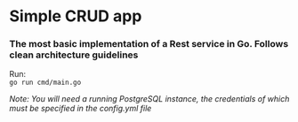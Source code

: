 # Simple CRUD app
### The most basic implementation of a Rest service in Go. Follows clean architecture guidelines

Run: \
`go run cmd/main.go`

*Note: You will need a running PostgreSQL instance, the credentials of which must be specified in the config.yml file*
